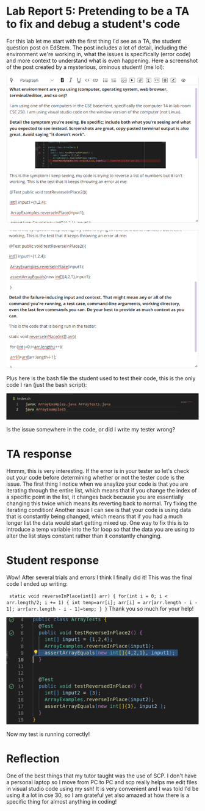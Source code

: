 # Lab Report 5: Pretending to be a TA to fix and debug a student's code
For this lab let me start with the first thing I'd see as a TA, the student question post on EdStem.
The post includes a lot of detail, including the environment we're working in, what the issues is specifically (error code) and more context to understand what is even happening.
Here a screenshot of the post created by a mysterious, ominous student! (me lol):

![image](studentissue.png)

![image](studentissue2.png)

Plus here is the bash file the student used to test their code, this is the only code I ran (just the bash script):

![image](bashfile.png)

Is the issue somewhere in the code, or did I write my tester wrong?

# TA response
Hmmm, this is very interesting. If the error is in your tester so let's check out your code before determining whether or not the tester code is the issue.
The first thing I notice when we anaylize your code is that you are iterating through the entire list, which means that if you change the index of a specific point in the list, it changes back because you are essentially changing this twice which means its reverting back to normal.
Try fixing the iterating condition!
Another issue I can see is that your code is using data that is constantly being changed, which means that if you had a much longer list the data would start getting mixed up.
One way to fix this is to introduce a temp variable into the for loop so that the data you are using to alter the list stays constant rather than it constantly changing. 

# Student response
Wow! After several trials and errors I think I finally did it! 
This was the final code I ended up writing:

`  static void reverseInPlace(int[] arr) {
    for(int i = 0; i < arr.length/2; i += 1) {
      int temp=arr[i];
      arr[i] = arr[arr.length - i - 1];
      arr[arr.length - i - 1]=temp;
    }
  } `
  Thank you so much for your help!
  
  ![image](twocorrecttests.png) 
  
  Now my test is running correctly! 
  
  # Reflection
  One of the best things that my tutor taught was the use of SCP. I don't have a personal laptop so I move from PC to PC and scp really helps me edit files in visual studio code using my ssh! 
  It is very convenient and I was told I'd be using it a lot in cse 30, so I am grateful yet also amazed at how there is a specific thing for almost anything in coding!
